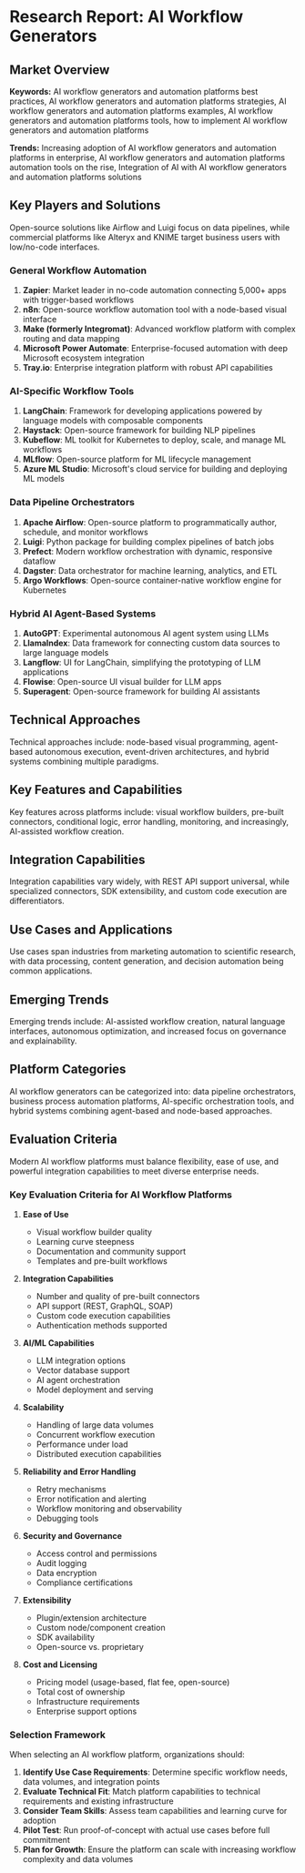 # Research Report: AI Workflow Generators

## Market Overview

**Keywords:** AI workflow generators and automation platforms best practices, AI workflow generators and automation platforms strategies, AI workflow generators and automation platforms examples, AI workflow generators and automation platforms tools, how to implement AI workflow generators and automation platforms

**Trends:** Increasing adoption of AI workflow generators and automation platforms in enterprise, AI workflow generators and automation platforms automation tools on the rise, Integration of AI with AI workflow generators and automation platforms solutions

## Key Players and Solutions

Open-source solutions like Airflow and Luigi focus on data pipelines, while commercial platforms like Alteryx and KNIME target business users with low/no-code interfaces.

### General Workflow Automation

1. **Zapier**: Market leader in no-code automation connecting 5,000+ apps with trigger-based workflows
2. **n8n**: Open-source workflow automation tool with a node-based visual interface
3. **Make (formerly Integromat)**: Advanced workflow platform with complex routing and data mapping
4. **Microsoft Power Automate**: Enterprise-focused automation with deep Microsoft ecosystem integration
5. **Tray.io**: Enterprise integration platform with robust API capabilities

### AI-Specific Workflow Tools

1. **LangChain**: Framework for developing applications powered by language models with composable components
2. **Haystack**: Open-source framework for building NLP pipelines
3. **Kubeflow**: ML toolkit for Kubernetes to deploy, scale, and manage ML workflows
4. **MLflow**: Open-source platform for ML lifecycle management
5. **Azure ML Studio**: Microsoft's cloud service for building and deploying ML models

### Data Pipeline Orchestrators

1. **Apache Airflow**: Open-source platform to programmatically author, schedule, and monitor workflows
2. **Luigi**: Python package for building complex pipelines of batch jobs
3. **Prefect**: Modern workflow orchestration with dynamic, responsive dataflow
4. **Dagster**: Data orchestrator for machine learning, analytics, and ETL
5. **Argo Workflows**: Open-source container-native workflow engine for Kubernetes

### Hybrid AI Agent-Based Systems

1. **AutoGPT**: Experimental autonomous AI agent system using LLMs
2. **LlamaIndex**: Data framework for connecting custom data sources to large language models
3. **Langflow**: UI for LangChain, simplifying the prototyping of LLM applications
4. **Flowise**: Open-source UI visual builder for LLM apps
5. **Superagent**: Open-source framework for building AI assistants

## Technical Approaches

Technical approaches include: node-based visual programming, agent-based autonomous execution, event-driven architectures, and hybrid systems combining multiple paradigms.

## Key Features and Capabilities

Key features across platforms include: visual workflow builders, pre-built connectors, conditional logic, error handling, monitoring, and increasingly, AI-assisted workflow creation.

## Integration Capabilities

Integration capabilities vary widely, with REST API support universal, while specialized connectors, SDK extensibility, and custom code execution are differentiators.

## Use Cases and Applications

Use cases span industries from marketing automation to scientific research, with data processing, content generation, and decision automation being common applications.

## Emerging Trends

Emerging trends include: AI-assisted workflow creation, natural language interfaces, autonomous optimization, and increased focus on governance and explainability.

## Platform Categories

AI workflow generators can be categorized into: data pipeline orchestrators, business process automation platforms, AI-specific orchestration tools, and hybrid systems combining agent-based and node-based approaches.

## Evaluation Criteria

Modern AI workflow platforms must balance flexibility, ease of use, and powerful integration capabilities to meet diverse enterprise needs.

### Key Evaluation Criteria for AI Workflow Platforms

1. **Ease of Use**
   - Visual workflow builder quality
   - Learning curve steepness
   - Documentation and community support
   - Templates and pre-built workflows

2. **Integration Capabilities**
   - Number and quality of pre-built connectors
   - API support (REST, GraphQL, SOAP)
   - Custom code execution capabilities
   - Authentication methods supported

3. **AI/ML Capabilities**
   - LLM integration options
   - Vector database support
   - AI agent orchestration
   - Model deployment and serving

4. **Scalability**
   - Handling of large data volumes
   - Concurrent workflow execution
   - Performance under load
   - Distributed execution capabilities

5. **Reliability and Error Handling**
   - Retry mechanisms
   - Error notification and alerting
   - Workflow monitoring and observability
   - Debugging tools

6. **Security and Governance**
   - Access control and permissions
   - Audit logging
   - Data encryption
   - Compliance certifications

7. **Extensibility**
   - Plugin/extension architecture
   - Custom node/component creation
   - SDK availability
   - Open-source vs. proprietary

8. **Cost and Licensing**
   - Pricing model (usage-based, flat fee, open-source)
   - Total cost of ownership
   - Infrastructure requirements
   - Enterprise support options

### Selection Framework

When selecting an AI workflow platform, organizations should:

1. **Identify Use Case Requirements**: Determine specific workflow needs, data volumes, and integration points
2. **Evaluate Technical Fit**: Match platform capabilities to technical requirements and existing infrastructure
3. **Consider Team Skills**: Assess team capabilities and learning curve for adoption
4. **Pilot Test**: Run proof-of-concept with actual use cases before full commitment
5. **Plan for Growth**: Ensure the platform can scale with increasing workflow complexity and data volumes
